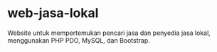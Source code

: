 # web-jasa-lokal
Website untuk mempertemukan pencari jasa dan penyedia jasa lokal, menggunakan PHP PDO, MySQL, dan Bootstrap.
